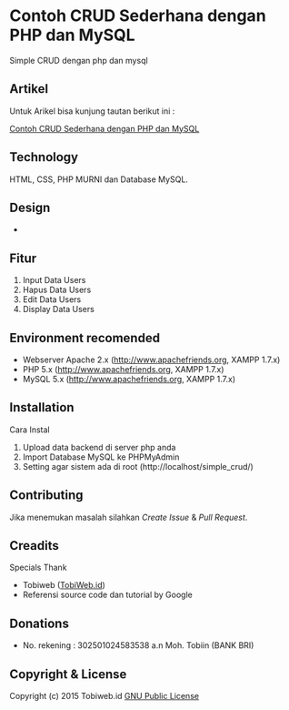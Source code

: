 Contoh CRUD Sederhana dengan PHP dan MySQL
=========
Simple CRUD dengan php dan mysql

Artikel
--------
Untuk Arikel bisa kunjung tautan berikut ini :

[Contoh CRUD Sederhana dengan PHP dan MySQL](http://www.tobiweb.id/2016/04/contoh-crud-sederhana-dengan-script-php-dan-mysql-tobiweb-sederhana.html)

Technology
-------
HTML, CSS, PHP MURNI dan Database MySQL.

Design
---------
-

Fitur
---------
1. Input Data Users
2. Hapus Data Users
3. Edit Data Users
4. Display Data Users

Environment recomended
------------

- Webserver Apache 2.x (http://www.apachefriends.org, XAMPP 1.7.x) 
- PHP 5.x (http://www.apachefriends.org, XAMPP 1.7.x)
- MySQL 5.x (http://www.apachefriends.org, XAMPP 1.7.x)

Installation
------------
Cara Instal
1. Upload data backend di server php anda 
2. Import Database MySQL ke PHPMyAdmin
3. Setting agar sistem ada di root (http://localhost/simple_crud/) 

Contributing
------------
Jika menemukan masalah silahkan *Create Issue* & *Pull Request*.

Creadits
--------
Specials Thank

* Tobiweb ([TobiWeb.id](http://tobiweb.id))
* Referensi source code dan tutorial by Google

Donations
---------
*  No. rekening : 302501024583538  a.n Moh. Tobiin (BANK BRI)

Copyright & License
-------
Copyright (c) 2015 Tobiweb.id
[GNU Public License](http://www.gnu.org/licenses/gpl-3.0.html)